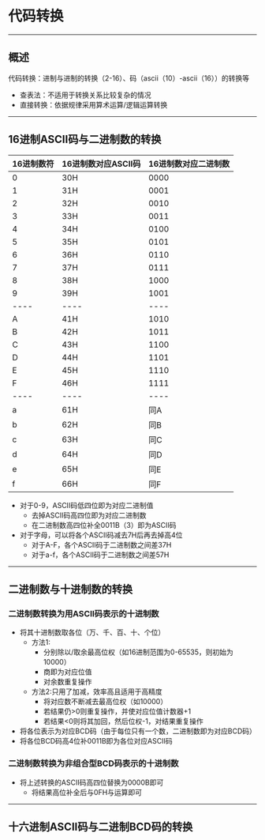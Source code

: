 
# 代码转换

---
## 概述
代码转换：进制与进制的转换（2-16）、码（ascii（10）-ascii（16））的转换等
* 查表法：不适用于转换关系比较复杂的情况
* 直接转换：依据规律采用算术运算/逻辑运算转换

---
## 16进制ASCII码与二进制数的转换
|16进制数符|16进制数对应ASCII码|16进制数对应二进制数|
|----|----|----|
|0|30H|0000|
|1|31H|0001|
|2|32H|0010|
|3|33H|0011|
|4|34H|0100|
|5|35H|0101|
|6|36H|0110|
|7|37H|0111|
|8|38H|1000|
|9|39H|1001|
|----|----|----|
|A|41H|1010|
|B|42H|1011|
|C|43H|1100|
|D|44H|1101|
|E|45H|1110|
|F|46H|1111|
|----|----|----|
|a|61H|同A|
|b|62H|同B|
|c|63H|同C|
|d|64H|同D|
|e|65H|同E|
|f|66H|同F|

* 对于0-9，ASCII码低四位即为对应二进制值
    * 去掉ASCII码高四位即为对应二进制数
    * 在二进制数高四位补全0011B（3）即为ASCII码
* 对于字母，可以将各个ASCII码减去7H后再去掉高4位
    * 对于A-F，各个ASCII码于二进制数之间差37H
    * 对于a-f，各个ASCII码于二进制数之间差57H

---
## 二进制数与十进制数的转换
### 二进制数转换为用ASCII码表示的十进制数
* 将其十进制数取各位（万、千、百、十、个位）
    * 方法1:
        * 分别除以/取余最高位权（如16进制范围为0-65535，则初始为10000）
        * 商即为对应位值
        * 对余数重复操作
    * 方法2:只用了加减，效率高且适用于高精度
        * 将对应数不断减去最高位权（如10000）
        * 若结果仍>0则重复操作，并使对应位值计数器+1
        * 若结果<0则将其加回，然后位权-1，对结果重复操作
* 将各位表示为对应BCD码（由于每位只有一个数，二进制数即为对应BCD码）
* 将各位BCD码高4位补0011B即为各位对应ASCII码

### 二进制数转换为非组合型BCD码表示的十进制数
* 将上述转换的ASCII码高四位替换为0000B即可
    * 将结果高位补全后与0FH与运算即可

---
## 十六进制ASCII码与二进制BCD码的转换
